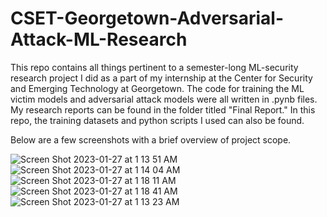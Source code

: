# CSET-Georgetown-Adversarial-Attack-ML-Research

This repo contains all things pertinent to a semester-long ML-security research project I did as a part of my internship at the Center for Security and Emerging Technology at Georgetown. The code for training the ML victim models and adversarial attack models were all written in .pynb files. My research reports can be found in the folder titled "Final Report." In this repo, the training datasets and python scripts I used can also be found. 

Below are a few screenshots with a brief overview of project scope.


![Screen Shot 2023-01-27 at 1 13 51 AM](https://user-images.githubusercontent.com/70988841/215029470-dfe989eb-e9d3-44a2-b816-0c60ca799ff7.png)
![Screen Shot 2023-01-27 at 1 14 04 AM](https://user-images.githubusercontent.com/70988841/215029493-4c0f60e0-f17a-46ea-841b-b1b56d62c653.png)
![Screen Shot 2023-01-27 at 1 18 11 AM](https://user-images.githubusercontent.com/70988841/215030107-18b9cc4e-3e64-4b2d-a326-c4f3a6b59d2a.png)
![Screen Shot 2023-01-27 at 1 18 41 AM](https://user-images.githubusercontent.com/70988841/215030162-51e4d055-b77c-4d7f-9663-2d12f63db48f.png)
![Screen Shot 2023-01-27 at 1 13 23 AM](https://user-images.githubusercontent.com/70988841/215029404-daf50365-31ce-468c-ba5e-f58d3fe6f4ac.png)
